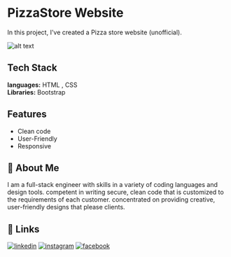 # PizzaStore Website

In this project, I've created a Pizza store website (unofficial).



![alt text](https://github.com/Mazencloud/Pizza-Store-Website/blob/main/images/PizzaStore.gif?raw=true)

## Tech Stack

**languages:** HTML , CSS\
**Libraries:** Bootstrap
## Features

- Clean code
- User-Friendly
- Responsive


## 🚀 About Me
I am a full-stack engineer with skills in a variety of coding languages and design tools. competent in writing secure, clean code that is customized to the requirements of each customer. concentrated on providing creative, user-friendly designs that please clients.


## 🔗 Links
[![linkedin](https://img.shields.io/badge/linkedin-0A66C2?style=for-the-badge&logo=linkedin&logoColor=white)](https://www.linkedin.com/in/mazenelhamy/)
[![instagram](https://img.shields.io/badge/instagram-bc2a8d?style=for-the-badge&logo=instagram&logoColor=white)](https://www.instagram.com/mazenelhamy/)
[![facebook](https://img.shields.io/badge/facebook-3b5998?style=for-the-badge&logo=facebook&logoColor=white)](https://www.facebook.com/mazen.elhamy.39/)

